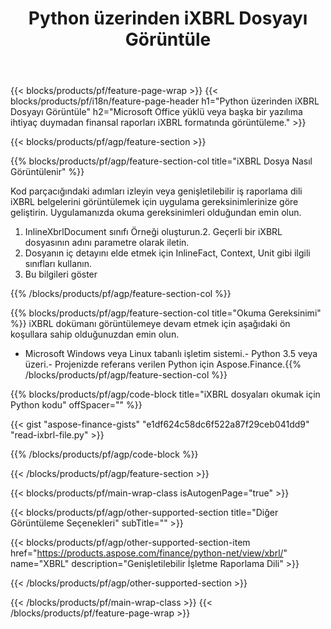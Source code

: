 ﻿---
title: Python üzerinden iXBRL Dosyayı Görüntüle
description: iXBRL dosya görüntüleme için örnek kod. Python tabanlı uygulamalarda toplu iXBRL dosyalarını görüntülemek için API örnek kodunu kullanın. 
url: /tr/python-net/view/ixbrl/
family: finance
platformtag: python
feature: view
informat: iXBRL
outformat: 
otherformats: 
---
{{< blocks/products/pf/feature-page-wrap >}}
{{< blocks/products/pf/i18n/feature-page-header h1="Python üzerinden iXBRL Dosyayı Görüntüle" h2="Microsoft Office yüklü veya başka bir yazılıma ihtiyaç duymadan finansal raporları iXBRL formatında görüntüleme." >}}

{{< blocks/products/pf/agp/feature-section >}}

{{% blocks/products/pf/agp/feature-section-col title="iXBRL Dosya Nasıl Görüntülenir" %}}

Kod parçacığındaki adımları izleyin veya genişletilebilir iş raporlama dili iXBRL belgelerini görüntülemek için uygulama gereksinimlerinize göre geliştirin. Uygulamanızda okuma gereksinimleri olduğundan emin olun.

1. InlineXbrlDocument sınıfı Örneği oluşturun.2. Geçerli bir iXBRL dosyasının adını parametre olarak iletin.
3. Dosyanın iç detayını elde etmek için InlineFact, Context, Unit gibi ilgili sınıfları kullanın.
4. Bu bilgileri göster

{{% /blocks/products/pf/agp/feature-section-col %}}

{{% blocks/products/pf/agp/feature-section-col title="Okuma Gereksinimi" %}}
iXBRL dokümanı görüntülemeye devam etmek için aşağıdaki ön koşullara sahip olduğunuzdan emin olun. 
- Microsoft Windows veya Linux tabanlı işletim sistemi.- Python 3.5 veya üzeri.- Projenizde referans verilen Python için Aspose.Finance.{{% /blocks/products/pf/agp/feature-section-col %}}

{{% blocks/products/pf/agp/code-block title="iXBRL dosyaları okumak için Python kodu" offSpacer="" %}}

{{< gist "aspose-finance-gists" "e1df624c58dc6f522a87f29ceb041dd9" "read-ixbrl-file.py" >}}

{{% /blocks/products/pf/agp/code-block %}}

{{< /blocks/products/pf/agp/feature-section >}}

{{< blocks/products/pf/main-wrap-class isAutogenPage="true" >}}

{{< blocks/products/pf/agp/other-supported-section title="Diğer Görüntüleme Seçenekleri" subTitle="" >}}

{{< blocks/products/pf/agp/other-supported-section-item href="https://products.aspose.com/finance/python-net/view/xbrl/" name="XBRL" description="Genişletilebilir İşletme Raporlama Dili" >}}

{{< /blocks/products/pf/agp/other-supported-section >}}

{{< /blocks/products/pf/main-wrap-class >}}
{{< /blocks/products/pf/feature-page-wrap >}}